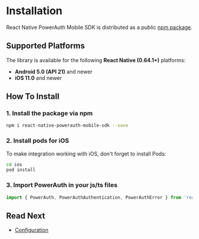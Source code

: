 # Installation

React Native PowerAuth Mobile SDK is distributed as a public [npm package](https://www.npmjs.com/package/react-native-powerauth-mobile-sdk).

## Supported Platforms

The library is available for the following __React Native (0.64.1+)__ platforms:

- __Android 5.0 (API 21)__ and newer
- __iOS 11.0__ and newer

## How To Install

### 1. Install the package via npm
```sh
npm i react-native-powerauth-mobile-sdk --save
```

### 2. Install pods for iOS

To make integration working with iOS, don't forget to install Pods:

```sh
cd ios
pod install
```

### 3. Import PowerAuth in your js/ts files

```typescript
import { PowerAuth, PowerAuthAuthentication, PowerAuthError } from 'react-native-powerauth-mobile-sdk';
```

## Read Next

- [Configuration](./Configuration.md)
